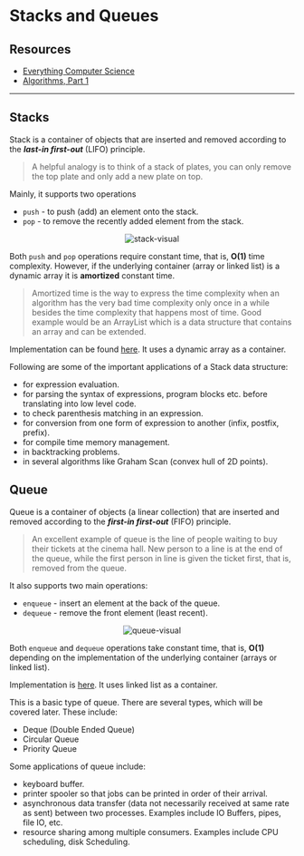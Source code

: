 # Stacks and Queues

## Resources

- [Everything Computer Science](https://everythingcomputerscience.com/)
- [Algorithms, Part 1](https://www.coursera.org/learn/algorithms-part1)

---

## Stacks

Stack is a container of objects that are inserted and removed according to the _**last-in first-out**_ (LIFO) principle.

> A helpful analogy is to think of a stack of plates, you can only remove the top plate and only add a new plate on top.

Mainly, it supports two operations

- `push` - to push (add) an element onto the stack.
- `pop` - to remove the recently added element from the stack.

<p align="center">
    <img src="https://everythingcomputerscience.com/images/stackImg.jpg" alt="stack-visual">
</p>

Both `push` and `pop` operations require constant time, that is, **O(1)** time complexity.
However, if the underlying container (array or linked list) is a dynamic array it is **amortized** constant time.

> Amortized time is the way to express the time complexity when an algorithm has the very bad time complexity only once
> in a while besides the time complexity that happens most of time. Good example would be an ArrayList which is a data structure that contains an array and can be extended.

Implementation can be found [here](../src/main/java/dsa/datastructures/stack/Stack.java). It uses a
dynamic array as a container.

Following are some of the important applications of a Stack data structure:

- for expression evaluation.
- for parsing the syntax of expressions, program blocks etc. before translating into low level code.
- to check parenthesis matching in an expression.
- for conversion from one form of expression to another (infix, postfix, prefix).
- for compile time memory management.
- in backtracking problems.
- in several algorithms like Graham Scan (convex hull of 2D points).

## Queue

Queue is a container of objects (a linear collection) that are inserted and removed according to the _**first-in first-out**_
(FIFO) principle.

> An excellent example of queue is the line of people waiting to buy their tickets at the cinema hall. New person to a
> line is at the end of the queue, while the first person in line is given the ticket first, that is, removed from
> the queue.

It also supports two main operations:
- `enqueue` - insert an element at the back of the queue.
- `dequeue` - remove the front element (least recent).

<p align="center">
    <img src="https://everythingcomputerscience.com/images/queueImg.jpg" alt="queue-visual">
</p>

Both `enqueue` and `dequeue` operations take constant time, that is, **O(1)** depending on the implementation of the
underlying container (arrays or linked list).

Implementation is [here](../src/main/java/dsa/datastructures/queue/Queue.java). It uses linked list as a container.

This is a basic type of queue. There are several types, which will be covered later. These include:
- Deque (Double Ended Queue)
- Circular Queue
- Priority Queue

Some applications of queue include:
- keyboard buffer.
- printer spooler so that jobs can be printed in order of their arrival.
- asynchronous data transfer (data not necessarily received at same rate as sent) between two processes. Examples include IO Buffers, pipes, file IO, etc.
- resource sharing among multiple consumers. Examples include CPU scheduling, disk Scheduling.